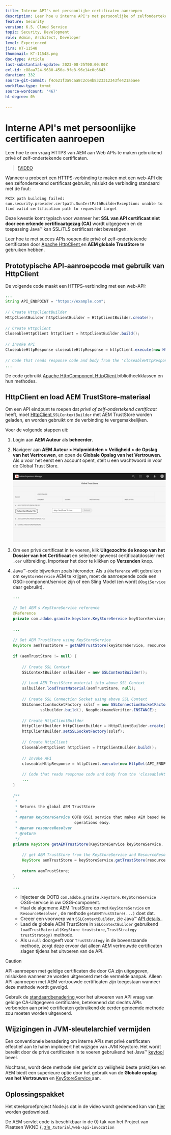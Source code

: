 ```yaml
---
title: Interne API's met persoonlijke certificaten aanroepen
description: Leer hoe u interne API's met persoonlijke of zelfondertekende certificaten aanroept.
feature: Security
version: 6.5, Cloud Service
topic: Security, Development
role: Admin, Architect, Developer
level: Experienced
jira: KT-11548
thumbnail: KT-11548.png
doc-type: Article
last-substantial-update: 2023-08-25T00:00:00Z
exl-id: c88aa724-9680-450a-9fe8-96e14c0c6643
duration: 332
source-git-commit: f4c621f3a9caa8c2c64b8323312343fe421a5aee
workflow-type: tm+mt
source-wordcount: '467'
ht-degree: 0%

---
```


# Interne API&#39;s met persoonlijke certificaten aanroepen

Leer hoe te om vraag HTTPS van AEM aan Web APIs te maken gebruikend privé of zelf-ondertekende certificaten.

>[!VIDEO](https://video.tv.adobe.com/v/3424853?quality=12&learn=on)

Wanneer u probeert een HTTPS-verbinding te maken met een web-API die een zelfondertekend certificaat gebruikt, mislukt de verbinding standaard met de fout:

```
PKIX path building failed: sun.security.provider.certpath.SunCertPathBuilderException: unable to find valid certification path to requested target
```

Deze kwestie komt typisch voor wanneer het **SSL van API certificaat niet door een erkende certificaatgezag (CA)** wordt uitgegeven en de toepassing Java™ kan SSL/TLS certificaat niet bevestigen.

Leer hoe te met succes APIs roepen die privé of zelf-ondertekende certificaten door [ Apache HttpClient ](https://hc.apache.org/httpcomponents-client-4.5.x/index.html) en **AEM globale TrustStore** te gebruiken hebben.


## Prototypische API-aanroepcode met gebruik van HttpClient

De volgende code maakt een HTTPS-verbinding met een web-API:

```java
...
String API_ENDPOINT = "https://example.com";

// Create HttpClientBuilder
HttpClientBuilder httpClientBuilder = HttpClientBuilder.create();

// Create HttpClient
CloseableHttpClient httpClient = httpClientBuilder.build();

// Invoke API
CloseableHttpResponse closeableHttpResponse = httpClient.execute(new HttpGet(API_ENDPOINT));

// Code that reads response code and body from the 'closeableHttpResponse' object
...
```

De code gebruikt [ Apache HttpComponent ](https://hc.apache.org/) [ HttpClient ](https://hc.apache.org/httpcomponents-client-4.5.x/index.html) bibliotheekklassen en hun methodes.


## HttpClient en load AEM TrustStore-materiaal

Om een API eindpunt te roepen dat _privé of zelf-ondertekend certificaat_ heeft, moet [ HttpClient ](https://hc.apache.org/httpcomponents-client-4.5.x/index.html) `SSLContextBuilder` met AEM TrustStore worden geladen, en worden gebruikt om de verbinding te vergemakkelijken.

Voer de volgende stappen uit:

1. Login aan **AEM Auteur** als **beheerder**.
1. Navigeer aan **AEM Auteur > Hulpmiddelen > Veiligheid > de Opslag van het Vertrouwen**, en open de **Globale Opslag van het Vertrouwen**. Als u voor het eerst een account opent, stelt u een wachtwoord in voor de Global Trust Store.

   ![ Globale opslag van het Vertrouwen ](assets/internal-api-call/global-trust-store.png)

1. Om een privé certificaat in te voeren, klik **Uitgezochte de knoop van het Dossier van het Certificaat** en selecteer gewenst certificaatdossier met `.cer` uitbreiding. Importeer het door te klikken op **Verzenden** knop.

1. Java™-code bijwerken zoals hieronder. Als u `@Reference` wilt gebruiken om `KeyStoreService` AEM te krijgen, moet de aanroepende code een OSGi-component/service zijn of een Sling Model (en wordt `@OsgiService` daar gebruikt).

   ```java
   ...
   
   // Get AEM's KeyStoreService reference
   @Reference
   private com.adobe.granite.keystore.KeyStoreService keyStoreService;
   
   ...
   
   // Get AEM TrustStore using KeyStoreService
   KeyStore aemTrustStore = getAEMTrustStore(keyStoreService, resourceResolver);
   
   if (aemTrustStore != null) {
   
       // Create SSL Context
       SSLContextBuilder sslbuilder = new SSLContextBuilder();
   
       // Load AEM TrustStore material into above SSL Context
       sslbuilder.loadTrustMaterial(aemTrustStore, null);
   
       // Create SSL Connection Socket using above SSL Context
       SSLConnectionSocketFactory sslsf = new SSLConnectionSocketFactory(
               sslbuilder.build(), NoopHostnameVerifier.INSTANCE);
   
       // Create HttpClientBuilder
       HttpClientBuilder httpClientBuilder = HttpClientBuilder.create();
       httpClientBuilder.setSSLSocketFactory(sslsf);
   
       // Create HttpClient
       CloseableHttpClient httpClient = httpClientBuilder.build();
   
       // Invoke API
       closeableHttpResponse = httpClient.execute(new HttpGet(API_ENDPOINT));
   
       // Code that reads response code and body from the 'closeableHttpResponse' object
       ...
   } 
   
   /**
    * 
    * Returns the global AEM TrustStore
    * 
    * @param keyStoreService OOTB OSGi service that makes AEM based KeyStore
    *                         operations easy.
    * @param resourceResolver
    * @return
    */
   private KeyStore getAEMTrustStore(KeyStoreService keyStoreService, ResourceResolver resourceResolver) {
   
       // get AEM TrustStore from the KeyStoreService and ResourceResolver
       KeyStore aemTrustStore = keyStoreService.getTrustStore(resourceResolver);
   
       return aemTrustStore;
   }
   
   ...
   ```

   * Injecteer de OOTB `com.adobe.granite.keystore.KeyStoreService` OSGi-service in uw OSGi-component.
   * Haal de algemene AEM TrustStore op met `KeyStoreService` en `ResourceResolver` , de methode `getAEMTrustStore(...)` doet dat.
   * Creeer een voorwerp van `SSLContextBuilder`, zie Java™ [ API details ](https://javadoc.io/static/org.apache.httpcomponents/httpcore/4.4.8/index.html?org/apache/http/ssl/SSLContextBuilder.html).
   * Laad de globale AEM TrustStore in `SSLContextBuilder` gebruikend `loadTrustMaterial(KeyStore truststore,TrustStrategy trustStrategy)` methode.
   * Als u `null` doorgeeft voor `TrustStrategy` in de bovenstaande methode, zorgt deze ervoor dat alleen AEM vertrouwde certificaten slagen tijdens het uitvoeren van de API.


>[!CAUTION]
>
>API-aanroepen met geldige certificaten die door CA zijn uitgegeven, mislukken wanneer ze worden uitgevoerd met de vermelde aanpak. Alleen API-aanroepen met AEM vertrouwde certificaten zijn toegestaan wanneer deze methode wordt gevolgd.
>
>Gebruik de [ standaardbenadering ](#prototypical-api-invocation-code-using-httpclient) voor het uitvoeren van API vraag van geldige CA-Uitgegeven certificaten, betekenend dat slechts APIs verbonden aan privé certificaten gebruikend de eerder genoemde methode zou moeten worden uitgevoerd.

## Wijzigingen in JVM-sleutelarchief vermijden

Een conventionele benadering om interne APIs met privé certificaten effectief aan te halen impliceert het wijzigen van JVM Keystore. Het wordt bereikt door de privé certificaten in te voeren gebruikend het Java™ [ keytool ](https://docs.oracle.com/en/java/javase/11/tools/keytool.html#GUID-5990A2E4-78E3-47B7-AE75-6D1826259549) bevel.

Nochtans, wordt deze methode niet gericht op veiligheid beste praktijken en AEM biedt een superieure optie door het gebruik van de **Globale opslag van het Vertrouwen** en [ KeyStoreService ](https://javadoc.io/doc/com.adobe.aem/aem-sdk-api/latest/com/adobe/granite/keystore/KeyStoreService.html) aan.


## Oplossingspakket

Het steekproefproject Node.js dat in de video wordt gedemoed kan van [ hier ](assets/internal-api-call/REST-APIs.zip) worden gedownload.

De AEM servlet code is beschikbaar in de 0} tak van het Project van Plaatsen WKND {, [ zie ](https://github.com/adobe/aem-guides-wknd/tree/tutorial/web-api-invocation/core/src/main/java/com/adobe/aem/guides/wknd/core/servlets).`tutorial/web-api-invocation`
